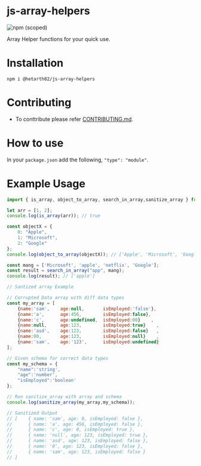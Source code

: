 # js-array-helpers
![npm (scoped)](https://img.shields.io/npm/v/@hetarth02/js-array-helpers?style=for-the-badge)

Array Helper functions for your quick use.

# Installation

```cd
npm i @hetarth02/js-array-helpers
```

# Contributing

- To conttribute please refer [CONTRIBUTING.md](CONTRIBUTING.md).

# How to use

In your `package.json` add the following, `"type": "module"`.

# Example Usage

```js
import { is_array, object_to_array, search_in_array,sanitize_array } from "@hetarth02/js-array-helpers";

let arr = [1, 2];
console.log(is_array(arr)); // true

const objectX = {
    0: "Apple",
    1: "Microsoft",
    2: "Google"
}; 
console.log(object_to_array(objectX)); // ['Apple', 'Microsoft', 'Google']

const mang = ['Microsoft', 'apple', 'netflix', 'Google'];
const result = search_in_array("app", mang);
console.log(result); // ['apple']

// Santized array Example

// Corrupted Data array with diff data types
const my_array = [
    {name:'sam',    age:null,       isEmployed:'false'},    
    {name:'a',      age:456,        isEmployed:false},    
    {name:'c',      age:undefined,  isEmployed:00}    ,
    {name:null,     age:123,        isEmployed:true}    ,
    {name:'asd',    age:123,        isEmployed:false}   , 
    {name:00,       age:123,        isEmployed:null}    ,
    {name:'sam',    age:'123',      isEmployed:undefined}    
];

// Given schema for correct data types
const my_schema = {
    "name":'string',
    "age":'number',
    "isEmployed":'boolean'
};

// Run sanitize_array with array and schema
console.log(sanitize_array(my_array,my_schema));

// Sanitized Output 
// [    { name: 'sam', age: 0, isEmployed: false },
//      { name: 'a', age: 456, isEmployed: false },
//      { name: 'c', age: 0, isEmployed: true },
//      { name: 'null', age: 123, isEmployed: true },
//      { name: 'asd', age: 123, isEmployed: false },
//      { name: '0', age: 123, isEmployed: false },
//      { name: 'sam', age: 123, isEmployed: false } 
// ]

```
